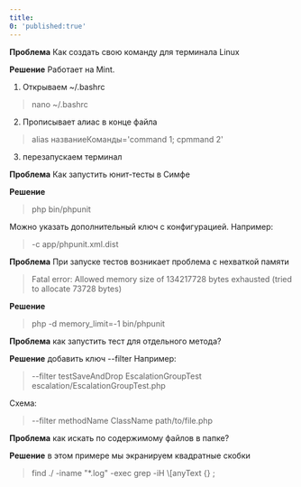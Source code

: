 ```yaml
---
title:
0: 'published:true'
---
```


**Проблема** Как создать свою команду для терминала Linux

**Решение** Работает на Mint.
1. Открываем ~/.bashrc 
>nano ~/.bashrc
2. Прописывает алиас в конце файла
> alias названиеКоманды='command 1; cpmmand 2'
3. перезапускаем терминал
 
**Проблема** Как запустить юнит-тесты в Симфе

**Решение** 
> php bin/phpunit

Можно указать дополнительный ключ с конфигурацией. Например:
>-c app/phpunit.xml.dist

**Проблема** При запуске тестов возникает проблема с нехваткой памяти
>Fatal error: Allowed memory size of 134217728 bytes exhausted (tried to allocate 73728 bytes) 

**Решение** 
> php -d memory_limit=-1 bin/phpunit

**Проблема** как запустить тест для отдельного метода?

**Решение** добавить ключ --filter Например:
> --filter testSaveAndDrop EscalationGroupTest escalation/EscalationGroupTest.php

Схема:
>--filter methodName ClassName path/to/file.php

**Проблема** как искать по содержимому файлов в папке?
 
 **Решение** в этом примере мы экранируем квадратные скобки
 > find ./ -iname "*.log" -exec grep -iH \\[anyText {} \;